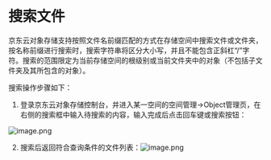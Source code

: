 # **搜索文件**

京东云对象存储支持按照文件名前缀匹配的方式在存储空间中搜索文件或文件夹，按名称前缀进行搜索时，搜索字符串将区分大小写，并且不能包含正斜杠“/”字符。搜索的范围限定为当前存储空间的根级别或当前文件夹中的对象（不包括子文件夹及其所包含的对象）。

搜索操作步骤如下：

1. 登录京东云对象存储控制台，并进入某一空间的空间管理->Object管理页，在右侧的搜索框中输入待搜索的内容，输入完成后点击回车键或搜索按钮：

![image.png](https://img1.jcloudcs.com/cms/172a5e46-3ee2-4d80-b42d-9ec88cdd41bf20170811221915.png)

2. 搜索后返回符合查询条件的文件列表：![image.png](https://img1.jcloudcs.com/cms/5072872b-d6d0-4835-b8bd-881fe481205820170811222000.png)